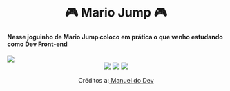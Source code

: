 <h1 align="center"> 🎮 Mario Jump 🎮</h1>

<h4>Nesse joguinho de Mario Jump coloco em prática o que venho estudando como Dev Front-end</h4>
   
<img src="https://i0.wp.com/www.tecstudio.com.br/wp-content/uploads/2016/03/SuperMarioWorld_CED.jpg?fit=1440%2C732&ssl=1">
<div align="center">
    <img src="https://img.shields.io/badge/html5-%23E34F26.svg?style=for-the-badge&logo=html5&logoColor=white" />
    <img src="https://img.shields.io/badge/css3-%231572B6.svg?style=for-the-badge&logo=css3&logoColor=white" />
    <img src="https://img.shields.io/badge/javascript-%23323330.svg?style=for-the-badge&logo=javascript&logoColor=%23F7DF1E" />
</div>
<p align="center">Créditos a:<a href="https://www.youtube.com/c/ManualdoDev"> Manuel do Dev</a></p>
